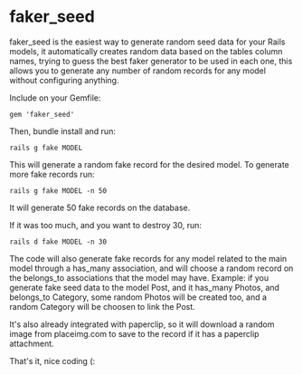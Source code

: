 # faker_seed

faker_seed is the easiest way to generate random seed data for your Rails models, it automatically creates random data based on the tables column names, trying to guess the best faker generator to be used in each one, this allows you to generate any number of random records for any model without configuring anything.

Include on your Gemfile:

    gem 'faker_seed'

Then, bundle install and run:

    rails g fake MODEL

This will generate a random fake record for the desired model. To generate more fake records run:

    rails g fake MODEL -n 50

It will generate 50 fake records on the database.

If it was too much, and you want to destroy 30, run:

    rails d fake MODEL -n 30

The code will also generate fake records for any model related to the main model through a has_many association, and will choose a random record on the belongs_to associations that the model may have. Example: if you generate fake seed data to the model Post, and it has_many Photos, and belongs_to Category, some random Photos will be created too, and a random Category will be choosen to link the Post.

It's also already integrated with paperclip, so it will download a random image from placeimg.com to save to the record if it has a paperclip attachment.

That's it, nice coding (: